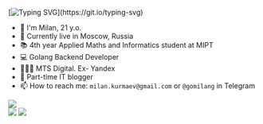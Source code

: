 [![Typing SVG](https://readme-typing-svg.herokuapp.com?font=Fira+Code&weight=500&duration=4000&pause=500&color=B891E6&random=false&width=435&lines=Hi+there!%F0%9F%91%8B;Welcome+to+my+GitHub+profile!)](https://git.io/typing-svg)

* 👋 I'm Milan, 21 y.o.
* 📍 Currently live in Moscow, Russia
* 📚 4th year Applied Maths and Informatics student at MIPT
* 💻 Golang Backend Developer
* 👨🏻‍💻 MTS Digital. Ex- Yandex
* 📸 Part-time IT blogger
* 📫 How to reach me: `milan.kurmaev@gmail.com` or `@gomilang` in Telegram  

![](http://github-profile-summary-cards.vercel.app/api/cards/profile-details?username=themeelanoid&theme=material_palenight)  
![](http://github-profile-summary-cards.vercel.app/api/cards/repos-per-language?username=themeelanoid&theme=material_palenight)
![](http://github-profile-summary-cards.vercel.app/api/cards/stats?username=themeelanoid&theme=material_palenight)
